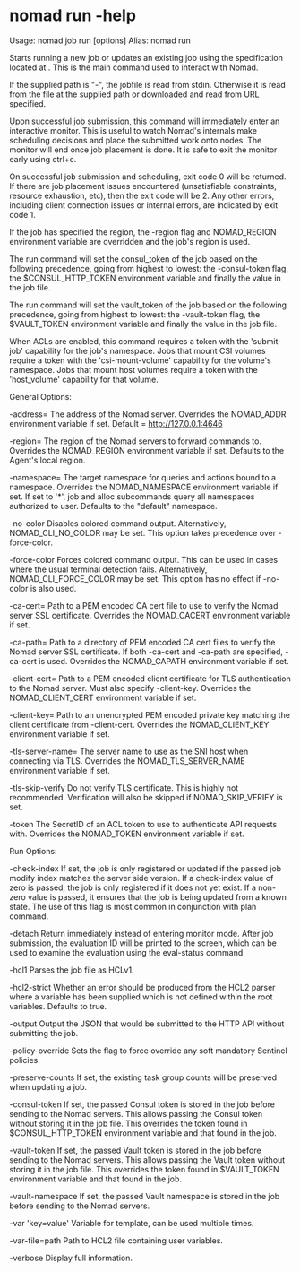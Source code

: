 # nomad run -help

Usage: nomad job run [options] <path>
Alias: nomad run

Starts running a new job or updates an existing job using
the specification located at <path>. This is the main command
used to interact with Nomad.

If the supplied path is "-", the jobfile is read from stdin. Otherwise
it is read from the file at the supplied path or downloaded and
read from URL specified.

Upon successful job submission, this command will immediately
enter an interactive monitor. This is useful to watch Nomad's
internals make scheduling decisions and place the submitted work
onto nodes. The monitor will end once job placement is done. It
is safe to exit the monitor early using ctrl+c.

On successful job submission and scheduling, exit code 0 will be
returned. If there are job placement issues encountered
(unsatisfiable constraints, resource exhaustion, etc), then the
exit code will be 2. Any other errors, including client connection
issues or internal errors, are indicated by exit code 1.

If the job has specified the region, the -region flag and NOMAD_REGION
environment variable are overridden and the job's region is used.

The run command will set the consul_token of the job based on the following
precedence, going from highest to lowest: the -consul-token flag, the
$CONSUL_HTTP_TOKEN environment variable and finally the value in the job file.

The run command will set the vault_token of the job based on the following
precedence, going from highest to lowest: the -vault-token flag, the
$VAULT_TOKEN environment variable and finally the value in the job file.

When ACLs are enabled, this command requires a token with the 'submit-job'
capability for the job's namespace. Jobs that mount CSI volumes require a
token with the 'csi-mount-volume' capability for the volume's
namespace. Jobs that mount host volumes require a token with the
'host_volume' capability for that volume.

General Options:

-address=<addr>
The address of the Nomad server.
Overrides the NOMAD_ADDR environment variable if set.
Default = http://127.0.0.1:4646

-region=<region>
The region of the Nomad servers to forward commands to.
Overrides the NOMAD_REGION environment variable if set.
Defaults to the Agent's local region.

-namespace=<namespace>
The target namespace for queries and actions bound to a namespace.
Overrides the NOMAD_NAMESPACE environment variable if set.
If set to '\*', job and alloc subcommands query all namespaces authorized
to user.
Defaults to the "default" namespace.

-no-color
Disables colored command output. Alternatively, NOMAD_CLI_NO_COLOR may be
set. This option takes precedence over -force-color.

-force-color
Forces colored command output. This can be used in cases where the usual
terminal detection fails. Alternatively, NOMAD_CLI_FORCE_COLOR may be set.
This option has no effect if -no-color is also used.

-ca-cert=<path>
Path to a PEM encoded CA cert file to use to verify the
Nomad server SSL certificate. Overrides the NOMAD_CACERT
environment variable if set.

-ca-path=<path>
Path to a directory of PEM encoded CA cert files to verify
the Nomad server SSL certificate. If both -ca-cert and
-ca-path are specified, -ca-cert is used. Overrides the
NOMAD_CAPATH environment variable if set.

-client-cert=<path>
Path to a PEM encoded client certificate for TLS authentication
to the Nomad server. Must also specify -client-key. Overrides
the NOMAD_CLIENT_CERT environment variable if set.

-client-key=<path>
Path to an unencrypted PEM encoded private key matching the
client certificate from -client-cert. Overrides the
NOMAD_CLIENT_KEY environment variable if set.

-tls-server-name=<value>
The server name to use as the SNI host when connecting via
TLS. Overrides the NOMAD_TLS_SERVER_NAME environment variable if set.

-tls-skip-verify
Do not verify TLS certificate. This is highly not recommended. Verification
will also be skipped if NOMAD_SKIP_VERIFY is set.

-token
The SecretID of an ACL token to use to authenticate API requests with.
Overrides the NOMAD_TOKEN environment variable if set.

Run Options:

-check-index
If set, the job is only registered or updated if the passed
job modify index matches the server side version. If a check-index value of
zero is passed, the job is only registered if it does not yet exist. If a
non-zero value is passed, it ensures that the job is being updated from a
known state. The use of this flag is most common in conjunction with plan
command.

-detach
Return immediately instead of entering monitor mode. After job submission,
the evaluation ID will be printed to the screen, which can be used to
examine the evaluation using the eval-status command.

-hcl1
Parses the job file as HCLv1.

-hcl2-strict
Whether an error should be produced from the HCL2 parser where a variable
has been supplied which is not defined within the root variables. Defaults
to true.

-output
Output the JSON that would be submitted to the HTTP API without submitting
the job.

-policy-override
Sets the flag to force override any soft mandatory Sentinel policies.

-preserve-counts
If set, the existing task group counts will be preserved when updating a job.

-consul-token
If set, the passed Consul token is stored in the job before sending to the
Nomad servers. This allows passing the Consul token without storing it in
the job file. This overrides the token found in $CONSUL_HTTP_TOKEN environment
variable and that found in the job.

-vault-token
If set, the passed Vault token is stored in the job before sending to the
Nomad servers. This allows passing the Vault token without storing it in
the job file. This overrides the token found in $VAULT_TOKEN environment
variable and that found in the job.

-vault-namespace
If set, the passed Vault namespace is stored in the job before sending to the
Nomad servers.

-var 'key=value'
Variable for template, can be used multiple times.

-var-file=path
Path to HCL2 file containing user variables.

-verbose
Display full information.
